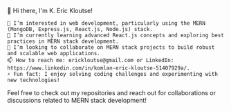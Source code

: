 👋 Hi there, I'm K. Eric Kloutse! 

    👀 I’m interested in web development, particularly using the MERN (MongoDB, Express.js, React.js, Node.js) stack.
    🌱 I’m currently learning advanced React.js concepts and exploring best practices in MERN stack development.
    💞️ I’m looking to collaborate on MERN stack projects to build robust and scalable web applications.
    📫 How to reach me: erickloutse@gmail.com or LinkedIn: https://www.linkedin.com/in/komlan-eric-kloutse-51407929a/.
    ⚡ Fun fact: I enjoy solving coding challenges and experimenting with new technologies!

Feel free to check out my repositories and reach out for collaborations or discussions related to MERN stack development!
